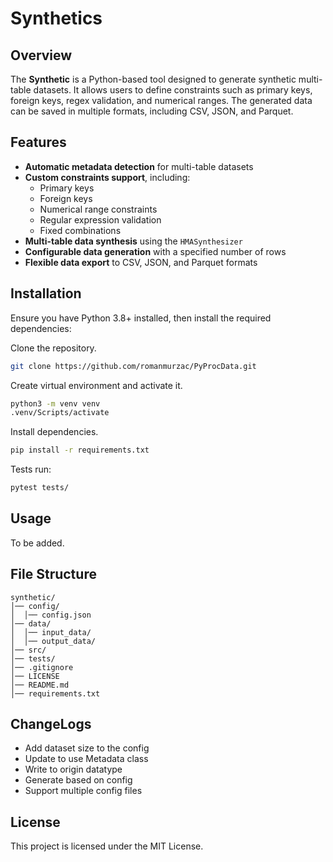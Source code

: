 # Synthetics

## Overview
The **Synthetic** is a Python-based tool designed to generate synthetic multi-table datasets. It allows users to define constraints such as primary keys, foreign keys, regex validation, and numerical ranges. The generated data can be saved in multiple formats, including CSV, JSON, and Parquet.

## Features
- **Automatic metadata detection** for multi-table datasets
- **Custom constraints support**, including:
  - Primary keys
  - Foreign keys
  - Numerical range constraints
  - Regular expression validation
  - Fixed combinations
- **Multi-table data synthesis** using the `HMASynthesizer`
- **Configurable data generation** with a specified number of rows
- **Flexible data export** to CSV, JSON, and Parquet formats

## Installation

Ensure you have Python 3.8+ installed, then install the required dependencies:


Clone the repository.
```bash
git clone https://github.com/romanmurzac/PyProcData.git
```

Create virtual environment and activate it.
```bash
python3 -m venv venv
.venv/Scripts/activate
```

Install dependencies.
```bash
pip install -r requirements.txt
```

Tests run:
```bash
pytest tests/  
```

## Usage
To be added.

## File Structure
```
synthetic/
│── config/           
│  │── config.json 
│── data/           
│  │── input_data/
│  │── output_data/
│── src/  
│── tests/
│── .gitignore  
│── LICENSE         
│── README.md
│── requirements.txt           
```

## ChangeLogs

- Add dataset size to the config
- Update to use Metadata class
- Write to origin datatype
- Generate based on config
- Support multiple config files

## License
This project is licensed under the MIT License.